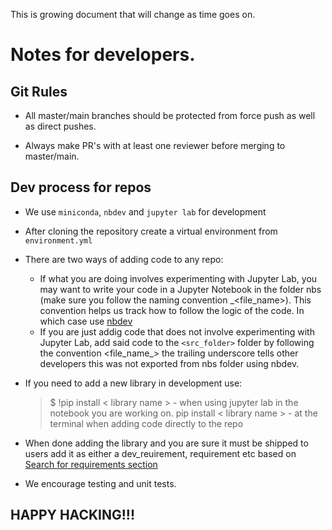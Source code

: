 This is growing document that will change as time goes on.

# Notes for developers.

## Git Rules

- All master/main branches should be protected from force push as well as direct pushes.

- Always make PR's with at least one reviewer before merging to master/main.

## Dev process for repos

- We use `miniconda`, `nbdev` and `jupyter lab` for development
- After cloning the repository create a virtual environment from `environment.yml`
- There are two ways of adding code to any repo:

  * If what you are doing involves experimenting with Jupyter Lab, you may want to write your code in a Jupyter Notebook in the folder nbs (make sure you follow the naming convention <number>_<file_name>). This convention helps us track how to follow the logic of the code. In which case use [nbdev](https://nbdev.fast.ai/)
  * If you are just addig code that does not involve experimenting with Jupyter Lab, add said code to the `<src_folder>` folder by following the convention <file_name_> the trailing underscore tells other developers this was not exported from nbs folder using nbdev.

- If you need to add a new library in development use:

  > $ !pip install < library name > - when using jupyter lab in the notebook you are working on.
  > pip install < library name > - at the terminal when adding code directly to the repo

- When done adding the library and you are sure it must be shipped to users add it as either a dev_reuirement, requirement etc based on [Search for requirements section](https://nbdev.fast.ai/tutorials/tutorial.html)

- We encourage testing and unit tests. 

## HAPPY HACKING!!!
